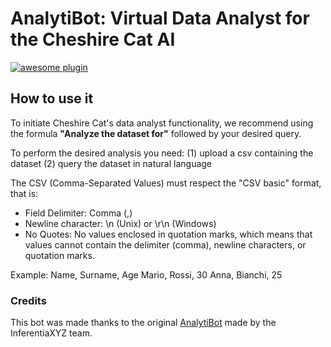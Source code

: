 # AnalytiBot: Virtual Data Analyst for the Cheshire Cat AI

[![awesome plugin](https://custom-icon-badges.demolab.com/static/v1?label=&message=awesome+plugin&color=F4F4F5&style=for-the-badge&logo=cheshire_cat_black)](https://)

## How to use it

To initiate Cheshire Cat's data analyst functionality, we recommend using the formula **"Analyze the dataset for"** followed by your desired query.

To perform the desired analysis you need:
(1) upload a csv containing the dataset
(2) query the dataset in natural language

The CSV (Comma-Separated Values) must respect the "CSV basic" format, that is:
- Field Delimiter: Comma (,)
- Newline character: \n (Unix) or \r\n (Windows)
- No Quotes: No values ​​enclosed in quotation marks, which means that values ​​cannot contain the delimiter (comma), newline characters, or quotation marks.

Example:
Name, Surname, Age
Mario, Rossi, 30
Anna, Bianchi, 25

### Credits

This bot was made thanks to the original [AnalytiBot](https://github.com/Inferentiaxyz/AnalytiBot) made by the InferentiaXYZ team.
